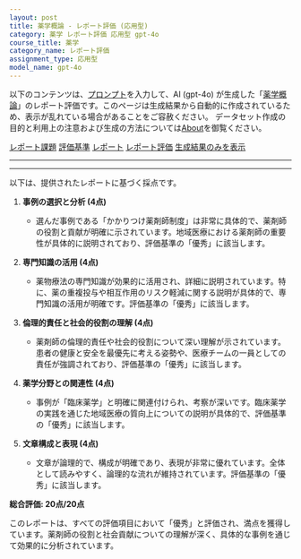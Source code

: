 ```yaml
---
layout: post
title: 薬学概論 - レポート評価 (応用型)
category: 薬学 レポート評価 応用型 gpt-4o
course_title: 薬学
category_name: レポート評価
assignment_type: 応用型
model_name: gpt-4o
---
```


以下のコンテンツは、[プロンプト](https://github.com/takedatoshiyuki/synthetic_assignments/tree/main/generated/薬学/gpt-4o/prompt_レポート評価-応用型.md)を入力して、AI (gpt-4o) が生成した「[薬学概論](/contents/薬学/)」のレポート評価です。このページは生成結果から自動的に作成されているため、表示が乱れている場合があることをご容赦ください。
データセット作成の目的と利用上の注意および生成の方法については[About](/About)を御覧ください。

[レポート課題](../レポート課題-応用型)
[評価基準](../評価基準-応用型)
[レポート](../レポート-応用型)
[レポート評価](../レポート評価-応用型)
[生成結果のみを表示](https://github.com/takedatoshiyuki/synthetic_assignments/tree/main/generated/薬学/gpt-4o/レポート評価-応用型.md)
  

***
***
  
以下は、提供されたレポートに基づく採点です。

1. **事例の選択と分析 (4点)**
   - 選んだ事例である「かかりつけ薬剤師制度」は非常に具体的で、薬剤師の役割と貢献が明確に示されています。地域医療における薬剤師の重要性が具体的に説明されており、評価基準の「優秀」に該当します。

2. **専門知識の活用 (4点)**
   - 薬物療法の専門知識が効果的に活用され、詳細に説明されています。特に、薬の重複投与や相互作用のリスク軽減に関する説明が具体的で、専門知識の活用が明確です。評価基準の「優秀」に該当します。

3. **倫理的責任と社会的役割の理解 (4点)**
   - 薬剤師の倫理的責任や社会的役割について深い理解が示されています。患者の健康と安全を最優先に考える姿勢や、医療チームの一員としての責任が強調されており、評価基準の「優秀」に該当します。

4. **薬学分野との関連性 (4点)**
   - 事例が「臨床薬学」と明確に関連付けられ、考察が深いです。臨床薬学の実践を通じた地域医療の質向上についての説明が具体的で、評価基準の「優秀」に該当します。

5. **文章構成と表現 (4点)**
   - 文章が論理的で、構成が明確であり、表現が非常に優れています。全体として読みやすく、論理的な流れが維持されています。評価基準の「優秀」に該当します。

**総合評価: 20点/20点**

このレポートは、すべての評価項目において「優秀」と評価され、満点を獲得しています。薬剤師の役割と社会貢献についての理解が深く、具体的な事例を通じて効果的に分析されています。
